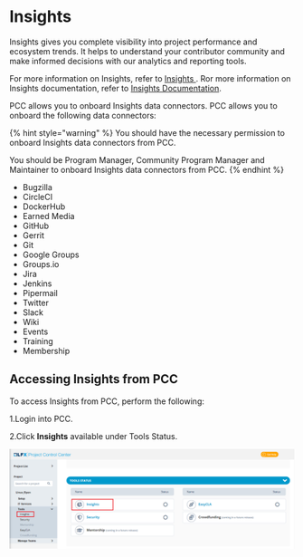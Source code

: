 # Insights

Insights gives you complete visibility into project performance and ecosystem trends. It helps to understand your contributor community and make informed decisions with our analytics and reporting tools.

For more information on Insights, refer to [Insights ](https://lfx.linuxfoundation.org/tools/insights).  Ror more information on Insights documentation, refer to [Insights Documentation](https://docs.linuxfoundation.org/lfx/insights).&#x20;

PCC allows you to onboard Insights data connectors. PCC allows you to onboard the following data connectors:

{% hint style="warning" %}
You should have the necessary permission to onboard Insights data connectors from PCC.&#x20;

You should be Program Manager, Community Program Manager and Maintainer to onboard Insights data connectors from PCC.
{% endhint %}

* Bugzilla
* CircleCI
* DockerHub
* Earned Media&#x20;
* GitHub
* Gerrit
* Git
* Google Groups
* Groups.io
* Jira
* Jenkins
* Pipermail
* Twitter
* Slack&#x20;
* Wiki
* Events
* Training&#x20;
* Membership&#x20;

## Accessing Insights from PCC

To access Insights from PCC, perform the following:

1.Login into PCC.&#x20;

2.Click **Insights** available under Tools Status.&#x20;

![Insights](<../../../.gitbook/assets/Insights (1).png>)




